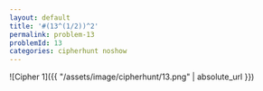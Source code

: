 ```yaml
---
layout: default
title: '#(13^(1/2))^2'
permalink: problem-13
problemId: 13
categories: cipherhunt noshow
---
```

![Cipher 1]({{ "/assets/image/cipherhunt/13.png" | absolute_url }})
